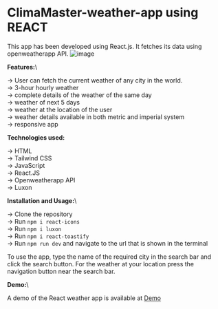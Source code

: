 # ClimaMaster-weather-app using REACT
This app has been developed using React.js. It fetches its data using openweatherapp API.
![image](https://github.com/user-attachments/assets/e88fc358-12cc-49b5-89d0-4c773b7e504b)

**Features:**\

  ->  User can fetch the current weather of any city in the world.\
  ->  3-hour hourly weather \
  ->  complete details of the weather of the same day\
  ->  weather of next 5 days\
  ->  weather at the location of the user\
  ->  weather details available in both metric and imperial system\
  ->  responsive app

**Technologies used:**

  ->  HTML\
  ->  Tailwind CSS\
  ->  JavaScript\
  ->  React.JS\
  ->  Openweatherapp API\
  ->  Luxon



**Installation and Usage:**\

->  Clone the repository\
->  Run `npm i react-icons`\
->  Run `npm i luxon`\
->  Run `npm i react-toastify`\
->  Run `npm run dev` and navigate to the url that is shown in the terminal

To use the app, type the name of the required city in the search bar and click the search button. For the weather at your location press the navigation button near the search bar.

**Demo:**\

A demo of the React weather app is available at [Demo](https://drive.google.com/file/d/1PXaDfZRRAmV7mIoTmBTJCPaCpn0rihXp/view?usp=sharing)
